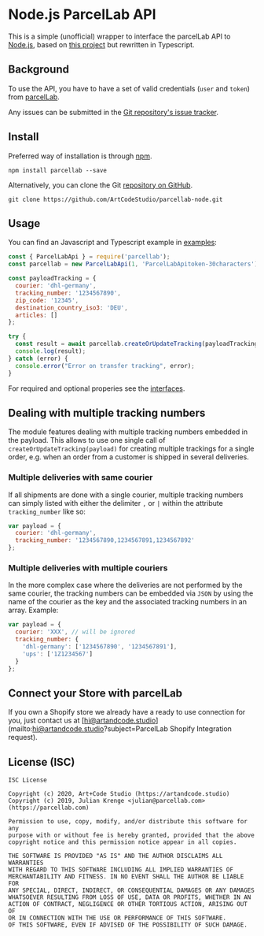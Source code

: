 # Node.js ParcelLab API

This is a simple (unofficial) wrapper to interface the parcelLab API to [Node.js](https://nodejs.org/), based on [this project](https://bitbucket.org/parcellab/sdk-node) but rewritten in Typescript.

## Background

To use the API, you have to have a set of valid credentials (`user` and `token`) from [parcelLab](https://portal.parcellab.com/).

Any issues can be submitted in the [Git repository's issue tracker](https://github.com/ArtCodeStudio/parcellab-node/issues).

## Install

Preferred way of installation is through [npm](https://www.npmjs.com/package/parcellab).

```
npm install parcellab --save
```

Alternatively, you can clone the Git [repository on GitHub](https://github.com/ArtCodeStudio/parcellab-node).

```
git clone https://github.com/ArtCodeStudio/parcellab-node.git
```

## Usage

You can find an Javascript and Typescript example in [examples](https://github.com/ArtCodeStudio/parcellab-node/tree/main/examples):

```javascript
const { ParcelLabApi } = require('parcellab');
const parcellab = new ParcelLabApi(1, 'ParcelLabApitoken-30characters');

const payloadTracking = {
  courier: 'dhl-germany',
  tracking_number: '1234567890',
  zip_code: '12345',
  destination_country_iso3: 'DEU',
  articles: []
};

try {
  const result = await parcellab.createOrUpdateTracking(payloadTracking);
  console.log(result);
} catch (error) {
  console.error("Error on transfer tracking", error);
}

```

For required and optional properies see the [interfaces](https://github.com/ArtCodeStudio/parcellab-node/tree/main/src/interfaces).

## Dealing with multiple tracking numbers

The module features dealing with multiple tracking numbers embedded in the payload. This allows to use one single call of `createOrUpdateTracking(payload)` for creating multiple trackings for a single order, e.g. when an order from a customer is shipped in several deliveries.

### Multiple deliveries with same courier

If all shipments are done with a single courier, multiple tracking numbers can simply listed with either the delimiter `,` or `|` within the attribute `tracking_number` like so:

```javascript
var payload = {
  courier: 'dhl-germany',
  tracking_number: '1234567890,1234567891,1234567892'
};
```

### Multiple deliveries with multiple couriers

In the more complex case where the deliveries are not performed by the same courier, the tracking numbers can be embedded via `JSON` by using the name of the courier as the key and the associated tracking numbers in an array. Example:

```javascript
var payload = {
  courier: 'XXX', // will be ignored
  tracking_number: {
    'dhl-germany': ['1234567890', '1234567891'],
    'ups': ['1Z1234567']
  }
};
```

## Connect your Store with parcelLab

If you own a Shopify store we already have a ready to use connection for you, just contact us at [hi@artandcode.studio](mailto:hi@artandcode.studio?subject=ParcelLab Shopify Integration request).

## License (ISC)  

~~~~
ISC License

Copyright (c) 2020, Art+Code Studio (https://artandcode.studio)
Copyright (c) 2019, Julian Krenge <julian@parcellab.com> (https://parcellab.com)

Permission to use, copy, modify, and/or distribute this software for any
purpose with or without fee is hereby granted, provided that the above
copyright notice and this permission notice appear in all copies.

THE SOFTWARE IS PROVIDED "AS IS" AND THE AUTHOR DISCLAIMS ALL WARRANTIES
WITH REGARD TO THIS SOFTWARE INCLUDING ALL IMPLIED WARRANTIES OF
MERCHANTABILITY AND FITNESS. IN NO EVENT SHALL THE AUTHOR BE LIABLE FOR
ANY SPECIAL, DIRECT, INDIRECT, OR CONSEQUENTIAL DAMAGES OR ANY DAMAGES
WHATSOEVER RESULTING FROM LOSS OF USE, DATA OR PROFITS, WHETHER IN AN
ACTION OF CONTRACT, NEGLIGENCE OR OTHER TORTIOUS ACTION, ARISING OUT OF
OR IN CONNECTION WITH THE USE OR PERFORMANCE OF THIS SOFTWARE.
OF THIS SOFTWARE, EVEN IF ADVISED OF THE POSSIBILITY OF SUCH DAMAGE.

~~~~